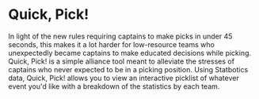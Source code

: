# Quick, Pick!
In light of the new rules requiring captains to make picks in under 45 seconds, this makes it a lot harder for low-resource teams who unexpectedly became captains to make educated decisions while picking. Quick, Pick! is a simple alliance tool meant to alleviate the stresses of captains who never expected to be in a picking position. Using Statbotics data, Quick, Pick! allows you to view an interactive picklist of whatever event you'd like with a breakdown of the statistics by each team.

